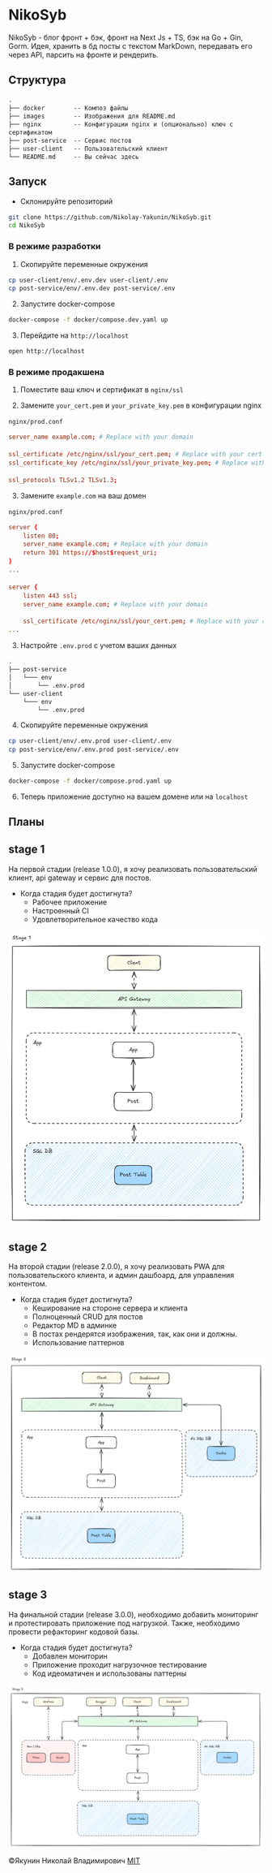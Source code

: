 # NikoSyb

NikoSyb - блог фронт + бэк, фронт на Next Js + TS, бэк на Go + Gin, Gorm. Идея, хранить в бд посты с текстом MarkDown, передавать его через API, парсить на фронте и рендерить.

## Структура
```text
.
├── docker        -- Композ файлы
├── images        -- Изображения для README.md
├── nginx         -- Конфигурации nginx и (опционально) ключ с сертификатом
├── post-service  -- Сервис постов
├── user-client   -- Пользовательский клиент
└── README.md     -- Вы сейчас здесь  
```

## Запуск

- Склонируйте репозиторий

```sh
git clone https://github.com/Nikolay-Yakunin/NikoSyb.git
cd NikoSyb
```

### В режиме разработки

1) Скопируйте переменные окружения
```sh
cp user-client/env/.env.dev user-client/.env
cp post-service/env/.env.dev post-service/.env
```

2) Запустите docker-compose 
```sh
docker-compose -f docker/compose.dev.yaml up
```

3) Перейдите на ```http://localhost```
```sh
open http://localhost
```

### В режиме продакшена

1) Поместите ваш ключ и сертификат в ```nginx/ssl```

2) Замените ```your_cert.pem``` и ```your_private_key.pem``` в конфигурации nginx

```nginx/prod.conf``` 
```conf
server_name example.com; # Replace with your domain

ssl_certificate /etc/nginx/ssl/your_cert.pem; # Replace with your cert
ssl_certificate_key /etc/nginx/ssl/your_private_key.pem; # Replace with your key

ssl_protocols TLSv1.2 TLSv1.3;
```

3) Замените ```example.com``` на ваш домен

```nginx/prod.conf```
```conf
server {
    listen 80;
    server_name example.com; # Replace with your domain
    return 301 https://$host$request_uri;
}
...

server {
    listen 443 ssl;
    server_name example.com; # Replace with your domain

    ssl_certificate /etc/nginx/ssl/your_cert.pem; # Replace with your cert
...
```

3) Настройте ```.env.prod``` с учетом ваших данных
```
.
├── post-service
│   └─── env
│       └── .env.prod
└── user-client
    └─── env
        └── .env.prod 
```

4) Скопируйте переменные окружения
```sh
cp user-client/env/.env.prod user-client/.env
cp post-service/env/.env.prod post-service/.env
```

5) Запустите docker-compose 
```sh
docker-compose -f docker/compose.prod.yaml up
```

6) Теперь приложение доступно на вашем домене или на ```localhost```

## Планы

## stage 1
На первой стадии (release 1.0.0), я хочу реализовать пользовательский клиент, api gateway и сервис для постов. 

- Когда стадия будет достигнута?
  - Рабочее приложение
  - Настроенный CI
  - Удовлетворительное качество кода

![stage 1 arch](images/stage1.png)


## stage 2
На второй стадии (release 2.0.0), я хочу реализовать PWA для пользовательского клиента, и админ дашбоард, для управления контентом.

- Когда стадия будет достигнута?
  - Кеширование на стороне сервера и клиента
  - Полноценный CRUD для постов
  - Редактор MD в админке
  - В постах рендерятся изображения, так, как они и должны.
  - Использование паттернов

![stage 2 arch](images/stage2.png)

## stage 3
На финальной стадии (release 3.0.0), необходимо добавить мониторинг и протестировать приложение под нагрузкой. Также, необходимо провести рефакторинг кодовой базы.

- Когда стадия будет достигнута?
  - Добавлен мониторин
  - Приложение проходит нагрузочное тестирование
  - Код идеоматичен и использованы паттерны

![stage 3 arch](images/stage3.png)

©Якунин Николай Владимирович
[MIT](LICENSE)
